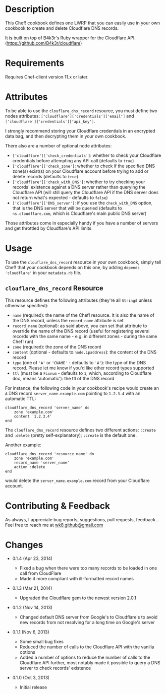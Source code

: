 Description
===========

This Chef! cookbook defines one LWRP that you can easily use in your own cookbook to create and delete Cloudflare DNS records.

It is built on top of B4k3r's Ruby wrapper for the Cloudflare API. (https://github.com/B4k3r/cloudflare)

Requirements
============

Requires Chef-client version 11.x or later.

Attributes
==========

To be able to use the `clouflare_dns_record` resource, you must define two nodes attributes: `['cloudflare']['credentials']['email']` and `['cloudflare']['credentials']['api_key']`.

I strongly recommend storing your Cloudflare credentials in an encrypted data bag, and then decrypting them in your own cookbook. 

There also are a number of optional node attributes:

* `['cloudflare']['check_credentials']`: whether to check your Cloudflare credentials before attempting any API call (defaults to `true`)
* `['cloudflare']['check_zone']`: whether to check if the specified DNS zone(s) exist(s) on your Cloudflare account before trying to add or delete records (defaults to `true`)
* `['cloudflare']['check_with_DNS']`: whether to try checking your records' existence against a DNS server rather than querying the Cloudflare API (will still query the Cloudflare API if the DNS server does not return what's expected - defaults to `false`)
* `['cloudflare']['DNS_server']`: if you use the `check_with_DNS` option, that is the DNS server that will be queried (defaults to `ns.cloudflare.com`, which is Cloudflare's main public DNS server)

Those attributes come in especially handy if you have a number of servers and get throttled by Cloudflare's API limits.

Usage
=====

To use the `clouflare_dns_record` resource in your own cookbook, simply tell Chef! that your cookbook depends on this one, by adding `depends 'cloudflare'` in your `metadata.rb` file.

`clouflare_dns_record` Resource
-------------------------------

This resource defines the following attributes (they're all `String`s unless otherwise specified):

* `name` (required): the name of the Chef! resource. It is also the name of the DNS record, unless the `record_name` attribute is set
* `record_name` (optional): as said above, you can set that attribute to override the name of the DNS record (useful for registering several records with the same name - e.g. in different zones - during the same Chef! run)
* `zone` (required): the zone of the DNS record
* `content` (optional - defaults to `node.ipaddress`): the content of the DNS record
* `type` (one of `'A'` or `'CNAME'` - defaults to `'A'`): the type of the DNS record. Please let me know if you'd like other record types supported
* `ttl` (must be a `Fixnum` - defaults to `1`, which, according to Cloudflare doc, means 'automatic'): the ttl of the DNS record

For instance, the following code in your cookbook's recipe would create an `A` DNS record `server_name.example.com` pointing to `1.2.3.4` with an automatic TTL:

    cloudflare_dns_record 'server_name' do
        zone 'example.com'
        content '1.2.3.4'
    end

The `clouflare_dns_record` resource defines two different actions: `:create` and `:delete` (pretty self-explanatory); `:create` is the default one.

Another example:

    cloudflare_dns_record 'resource_name' do
        zone 'example.com'
        record_name 'server_name'
        action :delete
    end

would delete the `server_name.example.com` record from your Cloudflare account.

Contributing & Feedback
=======================

As always, I appreciate bug reports, suggestions, pull requests, feedback...
Feel free to reach me at <wk8.github@gmail.com>

Changes
=======

* 0.1.4 (Apr 23, 2014)
    * Fixed a bug when there were too many records to be loaded in one call from CloudFlare
    * Made it more compliant with ill-formatted record names

* 0.1.3 (Mar 21, 2014)
    * Upgraded the Cloudflare gem to the newest version 2.0.1

* 0.1.2 (Nov 14, 2013)
    * Changed default DNS server from Google's to Cloudflare's to avoid new records from not resolving for a long time on Google's server

* 0.1.1 (Nov 6, 2013)
    * Some small bug fixes
    * Reduced the number of calls to the Cloudflare API with the vanilla options
    * Added a number of options to reduce the number of calls to the Cloudflare API further, most notably made it possible to query a DNS server to check records' existence

* 0.1.0 (Oct 3, 2013)
    * Initial release
